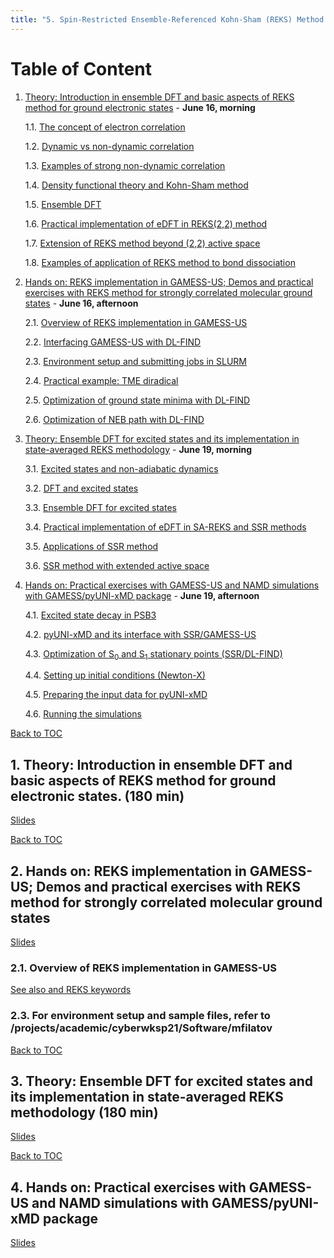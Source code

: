 ```yaml
---
title: "5. Spin-Restricted Ensemble-Referenced Kohn-Sham (REKS) Method: Practical Implementation of Ensemble DFT Methodology"
---
```


<a name="toc"></a>
# Table of Content
1. [Theory: Introduction in ensemble DFT and basic aspects of REKS method for ground electronic states](#1) - **June 16, morning**

    1.1. [The concept of electron correlation](#1.1)

    1.2. [Dynamic vs non-dynamic correlation](#1.2)

    1.3. [Examples of strong non-dynamic correlation](#1.3)

    1.4. [Density functional theory and Kohn-Sham method](#1.4)

    1.5. [Ensemble DFT](#1.5)

    1.6. [Practical implementation of eDFT in REKS(2,2) method](#1.6)

    1.7. [Extension of REKS method beyond (2,2) active space](#1.7)

    1.8. [Examples of application of REKS method to bond dissociation](#1.8)

2. [Hands on: REKS implementation in GAMESS-US; Demos and practical exercises with REKS method for strongly correlated molecular ground states](#2) -  **June 16, afternoon**

    2.1. [Overview of REKS implementation in GAMESS-US](#2.1)

    2.2. [Interfacing GAMESS-US with DL-FIND](#2.2)

    2.3. [Environment setup and submitting jobs in SLURM](#2.3)

    2.4. [Practical example: TME diradical](#2.4)

    2.5. [Optimization of ground state minima with DL-FIND](#2.5)

    2.6. [Optimization of NEB path with DL-FIND](#2.6)

3. [Theory: Ensemble DFT for excited states and its implementation in state-averaged REKS methodology](#3) - **June 19, morning**

    3.1. [Excited states and non-adiabatic dynamics](#3.1)

    3.2. [DFT and excited states](#3.2)

    3.3. [Ensemble DFT for excited states](#3.3)

    3.4. [Practical implementation of eDFT in SA-REKS and SSR methods](#3.4)

    3.5. [Applications of SSR method](#3.5)

    3.6. [SSR method with extended active space](#3.6)

4. [Hands on: Practical exercises with GAMESS-US and NAMD simulations with GAMESS/pyUNI-xMD package](#4) - **June 19, afternoon**

    4.1. [Excited state decay in PSB3](#4.1)

    4.2. [pyUNI-xMD and its interface with SSR/GAMESS-US](#4.2)

    4.3. [Optimization of S<sub>0</sub> and S<sub>1</sub> stationary points (SSR/DL-FIND)](#4.3)

    4.4. [Setting up initial conditions (Newton-X)](#4.4)

    4.5. [Preparing the input data for pyUNI-xMD](#4.5)

    4.6. [Running the simulations](#4.6)


<a name="1"></a>[Back to TOC](#toc)
## 1. Theory: Introduction in ensemble DFT and basic aspects of REKS method for ground electronic states. (180 min)

[Slides](../files/Michael_Filatov/REKS-June16.pdf)


<a name="2"></a>[Back to TOC](#toc)
## 2.  Hands on: REKS implementation in GAMESS-US; Demos and practical exercises with REKS method for strongly correlated molecular ground states

[Slides](../files/Michael_Filatov/HandsOn.pdf)

<a name="2.1"></a>
### 2.1. Overview of REKS implementation in GAMESS-US
[See also](../files/Michael_Filatov/note_about_reks.pdf)[ and ](../files/Michael_Filatov/reks_gamess_synopsis.pdf)
[REKS keywords](../files/Michael_Filatov/reks_gamess_input.txt)

<a name="2.3"></a>
### 2.3. For environment setup and sample files, refer to /projects/academic/cyberwksp21/Software/mfilatov


<a name="3"></a>[Back to TOC](#toc)
## 3.  Theory: Ensemble DFT for excited states and its implementation in state-averaged REKS methodology (180 min)

[Slides](../files/Michael_Filatov/REKS-June19.pdf)


<a name="4"></a>[Back to TOC](#toc)
## 4.  Hands on: Practical exercises with GAMESS-US and NAMD simulations with GAMESS/pyUNI-xMD package

[Slides](../files/Michael_Filatov/HandsOn.pdf)
